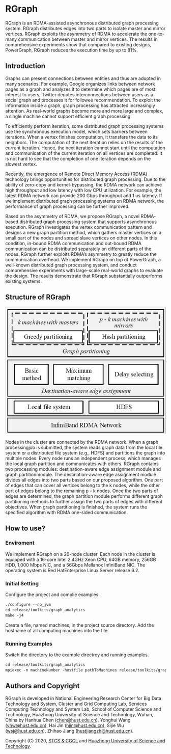 # RGraph
RGraph is an RDMA-assisted asynchronous distributed graph processing system. RGraph distributes edges into two parts to isolate master and mirror vertices. RGraph exploits the asymmetry of RDMA to accelerate the one-to-many communication between master and mirror vertices. The results in comprehensive experiments show that compared to existing designs, PowerGraph, RGraph reduces the execution time by up to 81%.

## Introduction
Graphs can present connections between entities and thus are adopted in many scenarios. For example, Google organizes links between network pages as a graph and analyzes it to determine which pages are of most interest to users; Twitter denotes interconnections between users as a social graph and processes it for followee recommendation. To exploit the information inside a graph, graph processing has attracted increasingly attention. As real-world graphs become more and more large and complex, a single machine cannot support efficient graph processing. 

To efficiently perform iteration, some distributed graph processing systems use the synchronous execution model, which sets barriers between iterations. When a vertex finishes computation, it transfers the data to its neighbors. The computation of the next iteration relies on the results of the current iteration. Hence, the next iteration cannot start until the computation and communication of the current iteration on all vertices are completed. It is not hard to see that the completion of one iteration depends on the slowest vertex.

Recently, the emergence of Remote Direct Memory Access (RDMA) technology brings opportunities for distributed graph processing. Due to the ability of zero-copy and kernel-bypassing, the RDMA network can achieve high throughput and low latency with low CPU utilization. For example, the latest RDMA network can provide 200 Gbps throughput and 1 us latency. If we implement distributed graph processing systems on RDMA network, the performance of graph processing can be further improved.

Based on the asymmetry of RDMA, we propose RGraph, a novel RDMA-based distributed graph processing system that supports asynchronous execution. RGraph investigates the vertex communication pattern and designs a new graph partition method, which gathers master vertices on a small part of the nodes and spread slave vertices on other nodes. In this condition, in-bound RDMA communication and out-bound RDMA communication can be distributed separately on different parts of the nodes. RGraph further exploits RDMA’s asymmetry to greatly reduce the communication overhead. We implement RGraph on top of PowerGraph, a well-known distributed graph processing system, and conduct comprehensive experiments with large-scale real-world graphs to evaluate the design. The results demonstrate that RGraph substantially outperforms existing systems.

## Structure of RGraph
![image](https://github.com/RGraph/RGraph/blob/master/images/RGraphStructure.png)

Nodes in the cluster are connected by the RDMA network. When a graph processingjob is submitted, the system reads graph data from the local file system or a distributed file system (e.g., HDFS) and partitions the graph into multiple nodes. Every node runs an independent process, which manages the local graph partition and communicates with others. RGraph contains two processing modules: destination-aware edge assignment module and graph partitionmodule. The destination-aware edge assignment module divides all edges into two parts based on our proposed algorithm. One part of edges that can cover all vertices belong to the k nodes, while the other part of edges belong to the remaining p - k nodes. Once the two parts of edges are determined, the graph partition module performs different graph partitioning methods to further assign the two parts of edges with different objectives. When graph partitioning is finished, the system runs the specified algorithm with RDMA one-sided communication.

## How to use?

### Enviroment
We implement RGraph on a 20-node cluster. Each node in the cluster is equipped with a 16-core Intel 2.4GHz Xeon CPU, 64GB memory, 256GB HDD, 1,000 Mbps NIC, and a 56Gbps Mellanox InfiniBand NIC. The operating system is Red HatEnterprise Linux Server release 6.2.

### Initial Setting
Configure the project and complie examples
```txt
./configure --no_jvm
cd release/toolkits/graph_analytics
make -j4
```

Create a file, named machines, in the project source directory. Add the hostname of all computing machines into the file.

### Running Examples
Switch the directory to the example directroy and running examples.
```txt
cd release/toolkits/graph_analytics
mpiexec -n machineNumber -hostfile pathToMachines release/toolkits/graph_analytics/pagerank --format=snap --graph=graphData
```

<!-- 
## Publications
 -->
## Authors and Copyright
RGraph is developed in National Engineering Research Center for Big Data Technology and System, Cluster and Grid Computing Lab, Services Computing Technology and System Lab, School of Computer Science and Technology, Huazhong University of Science and Technology, Wuhan, China by Hanhua Chen (chen@hust.edu.cn), Yonghui Wang (yhw@hust.edu.cn), Hai Jin (hjin@hust.edu.cn), Sijie Wu ([wsj@hust.edu.cn](wsj@hust.edu.cn)), Zhihao Jiang (hustjiangzh@hust.edu.cn).

Copyright (C) 2020, [STCS & CGCL](http://grid.hust.edu.cn/) and [Huazhong University of Science and Technology](https://www.hust.edu.cn/).
>
